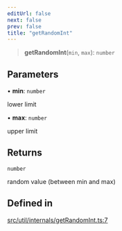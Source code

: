 ```yaml
---
editUrl: false
next: false
prev: false
title: "getRandomInt"
---
```


> **getRandomInt**(`min`, `max`): `number`

## Parameters

• **min**: `number`

lower limit

• **max**: `number`

upper limit

## Returns

`number`

random value (between min and max)

## Defined in

[src/util/internals/getRandomInt.ts:7](https://github.com/fabricjs/fabric.js/blob/a0b4adf41e0a1fd81824114cedd4c32bfb8cac25/src/util/internals/getRandomInt.ts#L7)
